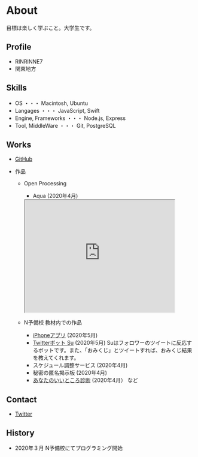 # About
目標は楽しく学ぶこと。大学生です。

## Profile
- RINRINNE7
- 関東地方

## Skills
- OS ・・・ Macintosh, Ubuntu
- Langages ・・・ JavaScript, Swift
- Engine, Frameworks ・・・ Node.js, Express
- Tool, MiddleWare ・・・ Git, PostgreSQL

## Works
- [GitHub](https://github.com/RINRINNE7)

- 作品
  - Open Processing
    - Aqua (2020年4月) 
    <iframe src="https://www.openprocessing.org/sketch/885282/embed/" width="400" height="300"></iframe>
    
  - N予備校 教材内での作品
    - [iPhoneアプリ]() (2020年5月)
    - [Twitterボット Su](https://twitter.com/Su_bot_by7) (2020年5月) 
       Suはフォロワーのツイートに反応するボットです。また、「おみくじ」とツイートすれば、おみくじ結果を教えてくれます。
    - スケジュール調整サービス (2020年4月)
    - 秘密の匿名掲示板 (2020年4月)
    - [あなたのいいところ診断](https://rinrinne7.github.io/assessment/assessment.html) (2020年4月） など
    
## Contact
- [Twitter](https://twitter.com/Su_bot_by7)

## History
- 2020年３月 N予備校にてプログラミング開始
